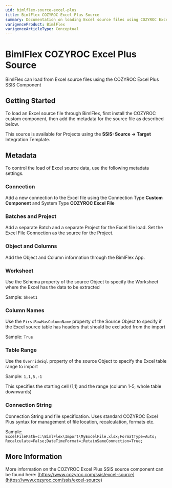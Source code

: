 ```yaml
---
uid: bimlflex-source-excel-plus
title: BimlFlex COZYROC Excel Plus Source
summary: Documentation on loading Excel source files using COZYROC Excel Plus SSIS Component within BimlFlex
varigenceProduct: BimlFlex
varigenceArticleType: Conceptual
---
```

# BimlFlex COZYROC Excel Plus Source

BimlFlex can load from Excel source files using the COZYROC Excel Plus SSIS Component

## Getting Started

To load an Excel source file through BimlFlex, first install the COZYROC custom component, then add the metadata for the source file as described below.

This source is available for Projects using the **SSIS: Source -> Target** Integration Template.

## Metadata

To control the load of Excel source data, use the following metadata settings.

### Connection

Add a new connection to the Excel file using the Connection Type **Custom Component** and System Type **COZYROC Excel File**

### Batches and Project

Add a separate Batch and a separate Project for the Excel file load. Set the Excel File Connection as the source for the Project.

### Object and Columns

Add the Object and Column information through the BimlFlex App.

### Worksheet

Use the Schema property of the source Object to specify the Worksheet where the Excel has the data to be extracted

Sample: `Sheet1`

### Column Names

Use the `FirstRowHasColumnName` property of the Source Object to specify if the Excel source table has headers that should be excluded from the import

Sample: `True`

### Table Range

Use the `OverrideSql` property of the source Object to specify the Excel table range to import

Sample: `1,1,5,-1`

This specifies the starting cell (1,1) and the range (column 1-5, whole table downwards)

### Connection String

Connection String and file specification. Uses standard COZYROC Excel Plus syntax for management of file location, recalculation, formats etc.

Sample: `ExcelFilePath=c:\BimlFlex\Import\MyExcelFile.xlsx;FormatType=Auto;​Recalculate=False;DateTimeFormat=;RetainSameConnection=True;`

## More Information

More information on the COZYROC Excel Plus SSIS source component can be found here: [https://www.cozyroc.com/ssis/excel-source](https://www.cozyroc.com/ssis/excel-source)
